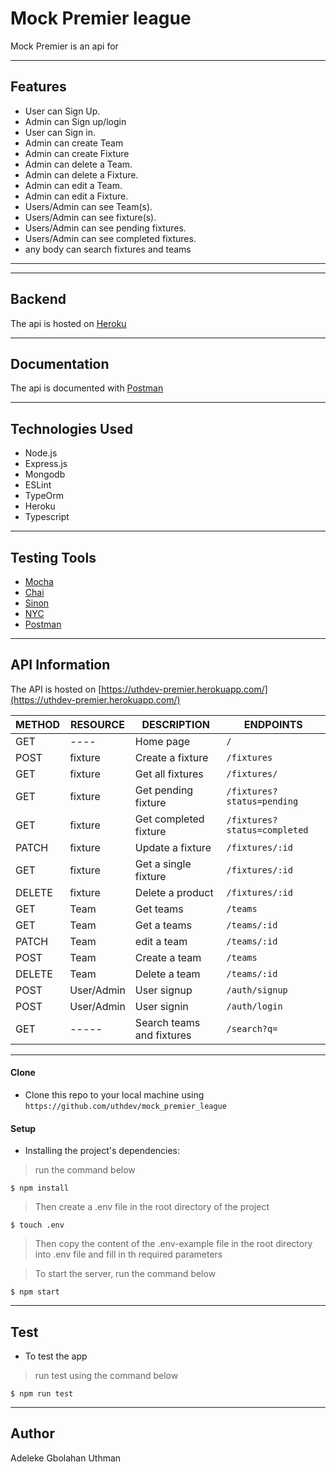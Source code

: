 # Mock Premier league
Mock Premier is an api for  

---

## Features

- User can Sign Up.
- Admin can Sign up/login
- User can Sign in.
- Admin can create Team
- Admin can create Fixture
- Admin can delete a Team.
- Admin can delete a Fixture.
- Admin can edit a Team.
- Admin can edit a Fixture.
- Users/Admin can see Team(s).
- Users/Admin can see fixture(s).
- Users/Admin can see pending fixtures.
- Users/Admin can see completed fixtures.
- any body can search fixtures and teams

---


---
## Backend
The api is hosted on [Heroku](https://uthdev-premier.herokuapp.com/)

---
## Documentation
The api is documented with [Postman](https://documenter.getpostman.com/view/6265858/UVkjwyJB)


---
## Technologies Used
- Node.js
- Express.js
- Mongodb
- ESLint
- TypeOrm
- Heroku
- Typescript


---
## Testing Tools
- [Mocha](https://mochajs.org)
- [Chai](https://www.chaijs.com)
- [Sinon](https://sinonjs.org/)
- [NYC](https://istanbul.js.org)
- [Postman](https://www.getpostman.com)


---
## API Information
The API is hosted on [https://uthdev-premier.herokuapp.com/](https://uthdev-premier.herokuapp.com/)

METHOD |  RESOURCE   |     DESCRIPTION                | ENDPOINTS
-------|-------------|--------------------------------|-----------
GET    | ----        | Home page                      |`/`
POST   | fixture     | Create a fixture               |`/fixtures`
GET    | fixture     | Get all fixtures               |`/fixtures/`
GET    | fixture     | Get pending fixture            |`/fixtures?status=pending`
GET    | fixture     | Get completed fixture          |`/fixtures?status=completed`
PATCH  | fixture     | Update a fixture               |`/fixtures/:id`
GET    | fixture     | Get a single fixture           |`/fixtures/:id`
DELETE | fixture     | Delete a product               |`/fixtures/:id`
GET    | Team        | Get teams                      |`/teams`
GET    | Team        | Get a teams                    |`/teams/:id`
PATCH  | Team        | edit a team                    |`/teams/:id`
POST   | Team        | Create a team                  |`/teams`
DELETE | Team        | Delete a team                  |`/teams/:id`
POST   | User/Admin  | User signup                    |`/auth/signup`
POST   | User/Admin  | User signin                    |`/auth/login`
GET    | -----       | Search teams and fixtures      |`/search?q=`


---
#### Clone

- Clone this repo to your local machine using `https://github.com/uthdev/mock_premier_league`


#### Setup

- Installing the project's dependencies:

> run the command below

```shell
$ npm install
```

> Then create a .env file in the root directory of the project

```shell
$ touch .env
```

> Then copy the content of the .env-example file in the root directory into .env file and fill in th required parameters

> To start the server, run the command below

```shell
$ npm start
```

---
## Test
- To test the app

> run test using the command below

```shell
$ npm run test
```

---
## Author

Adeleke Gbolahan Uthman